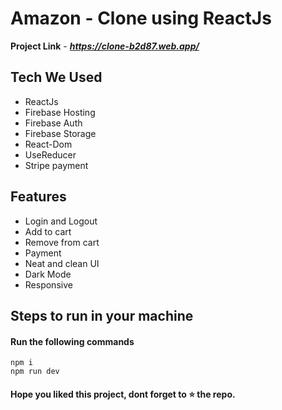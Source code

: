 # Amazon - Clone using ReactJs

**Project Link** - ***https://clone-b2d87.web.app/***

## Tech We Used

- ReactJs
- Firebase Hosting
- Firebase Auth
- Firebase Storage
- React-Dom
- UseReducer
- Stripe payment

## Features

- Login and Logout
- Add to cart
- Remove from cart
- Payment
- Neat and clean UI
- Dark Mode
- Responsive

## Steps to run in your machine

#### Run the following commands

```
npm i
npm run dev
```

#### Hope you liked this project, dont forget to ⭐ the repo.
